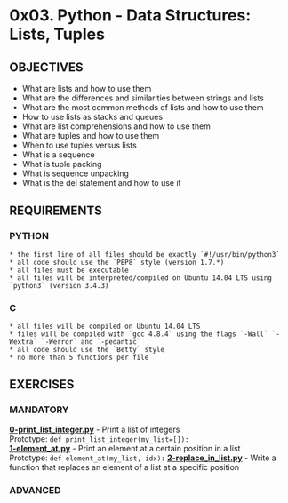 # 0x03. Python - Data Structures: Lists, Tuples  

## OBJECTIVES   
   * What are lists and how to use them
   * What are the differences and similarities between strings and lists
   * What are the most common methods of lists and how to use them
   * How to use lists as stacks and queues
   * What are list comprehensions and how to use them
   * What are tuples and how to use them
   * When to use tuples versus lists
   * What is a sequence
   * What is tuple packing
   * What is sequence unpacking
   * What is the del statement and how to use it

## REQUIREMENTS   

### PYTHON    
    * the first line of all files should be exactly `#!/usr/bin/python3`   
    * all code should use the `PEP8` style (version 1.7.*)   
    * all files must be executable   
    * all files will be interpreted/compiled on Ubuntu 14.04 LTS using `python3` (version 3.4.3)   

### C   
    * all files will be compiled on Ubuntu 14.04 LTS
    * files will be compiled with `gcc 4.8.4` using the flags `-Wall` `-Wextra` `-Werror` and `-pedantic`
    * all code should use the `Betty` style
    * no more than 5 functions per file

## EXERCISES   

### MANDATORY   
**[0-print_list_integer.py](0-print_list_integer.py)** -  Print a list of integers    
Prototype: `def print_list_integer(my_list=[]):`   
**[1-element_at.py](1-element_at.py)** - Print an element at a certain position in a list     
Prototype: `def element_at(my_list, idx):`
**[2-replace_in_list.py](2-replace_in_list.py)** - Write a function that replaces an element of a list at a specific position   

### ADVANCED   

